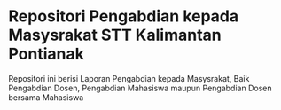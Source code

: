 # Repositori Pengabdian kepada Masysrakat STT Kalimantan Pontianak
Repositori ini berisi Laporan Pengabdian kepada Masysrakat, Baik Pengabdian Dosen, Pengabdian Mahasiswa maupun Pengabdian Dosen bersama Mahasiswa
